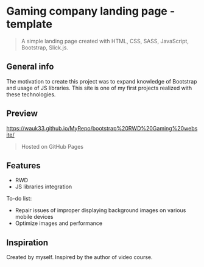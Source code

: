 # Gaming company landing page - template
> A simple landing page created with HTML, CSS, SASS, JavaScript, Bootstrap, Slick.js.

## General info
The motivation to create this project was to expand knowledge of Bootstrap and usage of JS libraries. This site is one of my first projects realized with these technologies.

## Preview
https://wauk33.github.io/MyRepo/bootstrap%20RWD%20Gaming%20website/
> Hosted on GitHub Pages

## Features
* RWD
* JS libraries integration

To-do list:
* Repair issues of improper displaying background images on various mobile devices
* Optimize images and performance

## Inspiration
Created by myself. Inspired by the author of video course.

